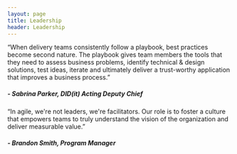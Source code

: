 ```yaml
---
layout: page
title: Leadership
header: Leadership
---
```


<p>
“When delivery teams consistently follow a playbook, best practices become second nature. The playbook gives team members the tools that they need to assess business problems, identify technical & design solutions, test ideas, iterate and ultimately deliver a trust-worthy application that improves a business process.”
<p>
<h5> - Sabrina Parker, DID(it) Acting Deputy Chief </h5>

<p>
“In agile, we're not leaders, we're facilitators.  Our role is to foster a culture that empowers teams to truly understand the vision of the organization and deliver measurable value.”
<p>
<h5> - Brandon Smith, Program Manager </h5>
